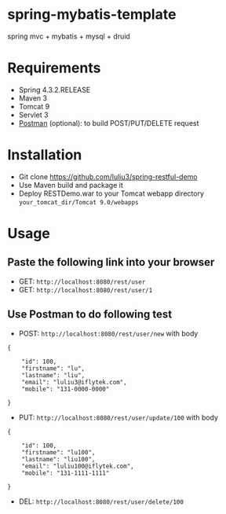 # spring-mybatis-template
spring mvc + mybatis + mysql + druid

# Requirements

- Spring 4.3.2.RELEASE
- Maven 3
- Tomcat 9
- Servlet 3
- [Postman](http://www.getpostman.com/) (optional): to build POST/PUT/DELETE request

# Installation

- Git clone https://github.com/luliu3/spring-restful-demo
- Use Maven build and package it
- Deploy RESTDemo.war to your Tomcat webapp directory `your_tomcat_dir/Tomcat 9.0/webapps`

# Usage

## Paste the following link into your browser

- GET:  `http://localhost:8080/rest/user`
- GET:  `http://localhost:8080/rest/user/1`

## Use Postman to do following test

- POST: `http://localhost:8080/rest/user/new`
with body
```
{

    "id": 100,
    "firstname": "lu",
    "lastname": "liu",
    "email": "luliu3@iflytek.com",
    "mobile": "131-0000-0000"

}
```
- PUT: `http://localhost:8080/rest/user/update/100`
with body
```
{

    "id": 100,
    "firstname": "lu100",
    "lastname": "liu100",
    "email": "luliu100@iflytek.com",
    "mobile": "131-1111-1111"

}
```
- DEL: `http://localhost:8080/rest/user/delete/100`
